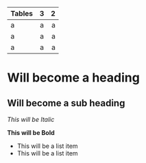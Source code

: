 

| Tables        | 3          | 2  |
| ------------- |:-------------:| -----:|
| a     | a| a |
| a    | a      |   a|
| a| a     |    a |



Will become a heading
==============

Will become a sub heading
--------------

*This will be Italic*

**This will be Bold**

- This will be a list item
- This will be a list item



